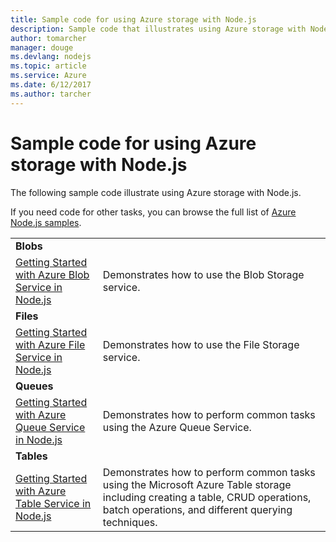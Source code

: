 ```yaml
---
title: Sample code for using Azure storage with Node.js
description: Sample code that illustrates using Azure storage with Node.js.
author: tomarcher
manager: douge
ms.devlang: nodejs
ms.topic: article
ms.service: Azure
ms.date: 6/12/2017
ms.author: tarcher
---
```


# Sample code for using Azure storage with Node.js

The following sample code illustrate using Azure storage with Node.js.

If you need code for other tasks, you can browse the full list of [Azure Node.js samples](https://azure.microsoft.com/resources/samples/?term=nodejs).


| | |
|---|---|
| **Blobs** ||
| [Getting Started with Azure Blob Service in Node.js](https://github.com/Azure-Samples/storage-blob-node-getting-started) | Demonstrates how to use the Blob Storage service. |
| **Files** ||
| [Getting Started with Azure File Service in Node.js](https://azure.microsoft.com/en-us/resources/samples/storage-file-node-getting-started/) | Demonstrates how to use the File Storage service. |
| **Queues** ||
| [Getting Started with Azure Queue Service in Node.js](https://azure.microsoft.com/en-us/resources/samples/storage-queue-node-getting-started/) | Demonstrates how to perform common tasks using the Azure Queue Service. |
| **Tables** ||
| [Getting Started with Azure Table Service in Node.js](https://azure.microsoft.com/en-us/resources/samples/storage-table-node-getting-started/) | Demonstrates how to perform common tasks using the Microsoft Azure Table storage including creating a table, CRUD operations, batch operations, and different querying techniques. |
